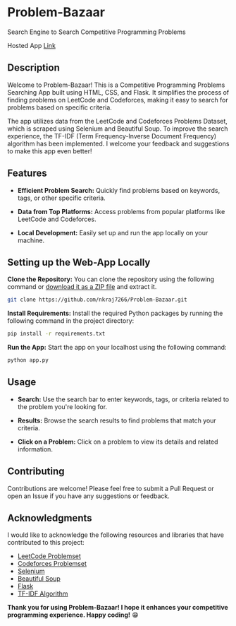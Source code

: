 # Problem-Bazaar

Search Engine to Search Competitive Programming Problems

Hosted App [Link](https://problem-bazaar.vercel.app/)

## Description

Welcome to Problem-Bazaar! This is a Competitive Programming Problems Searching App built using HTML, CSS, and Flask. It simplifies the process of finding problems on LeetCode and Codeforces, making it easy to search for problems based on specific criteria.

The app utilizes data from the LeetCode and Codeforces Problems Dataset, which is scraped using Selenium and Beautiful Soup. To improve the search experience, the TF-IDF (Term Frequency-Inverse Document Frequency) algorithm has been implemented. I welcome your feedback and suggestions to make this app even better!

## Features

- **Efficient Problem Search:** Quickly find problems based on keywords, tags, or other specific criteria.

- **Data from Top Platforms:** Access problems from popular platforms like LeetCode and Codeforces.

- **Local Development:** Easily set up and run the app locally on your machine.

## Setting up the Web-App Locally

**Clone the Repository:** You can clone the repository using the following command or [download it as a ZIP file](https://github.com/nkraj7266/Problem-Bazaar/archive/refs/heads/main.zip) and extract it.

```bash
git clone https://github.com/nkraj7266/Problem-Bazaar.git
```

**Install Requirements:** Install the required Python packages by running the following command in the project directory:

```bash
pip install -r requirements.txt
```

**Run the App:** Start the app on your localhost using the following command:

```bash
python app.py
```

## Usage

- **Search:** Use the search bar to enter keywords, tags, or criteria related to the problem you're looking for.

- **Results:** Browse the search results to find problems that match your criteria.

- **Click on a Problem:** Click on a problem to view its details and related information.

## Contributing

Contributions are welcome! Please feel free to submit a Pull Request or open an Issue if you have any suggestions or feedback.

## Acknowledgments

I would like to acknowledge the following resources and libraries that have contributed to this project:

- [LeetCode Problemset](https://leetcode.com/problemset/all/)
- [Codeforces Problemset](https://codeforces.com/problemset)
- [Selenium](https://selenium.dev/)
- [Beautiful Soup](https://www.crummy.com/software/BeautifulSoup/)
- [Flask](https://flask.palletsprojects.com/en/2.3.x/)
- [TF-IDF Algorithm](https://en.wikipedia.org/wiki/Tf%E2%80%93idf)

**Thank you for using Problem-Bazaar! I hope it enhances your competitive programming experience. Happy coding!** 😁
